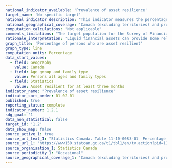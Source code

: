 ```yaml
---
national_indicator_available: 'Prevalence of asset resilience'
target_name: 'No specific target'
national_indicator_description: "This indicator measures the percentage of persons who are asset resilient. Asset resilience is defined as having enough savings to maintain well-being for a specified period of time. More specifically, the ability of Canadians to cover unexpected expenses, or reduced income, by drawing from assets (e.g. a bank account) for a specified period of time."
national_geographical_coverage: 'Canada (excluding territories) and provinces' 
computation_calculations: "Not applicable"
comments_limitations: "The target population for the Survey of Financial Security is families across the ten provinces of Canada. Excluded from the survey are: the territories, those living on reserves and other Aboriginal settlements, official representatives of foreign countries living in Canada and their families, members of religious and other communal colonies, members of the Canadian Forces living in military bases, people living in residences for senior citizens, and people living full time in institutions. These exclusions represent approximately 2% of the population."
rationale_interpretation: "Liquid financial assets can provide some relief for families faced with a disruption to their primary source of income, so they can continue to meet their essential needs and financial obligations. Therefore, families with lower liquid financial assets may be more vulnerable to a disruption in income than families with higher liquid financial assets."
graph_title: 'Percentage of persons who are asset resilient'
graph_type: line
computation_units: Percentage
data_start_values:
  - field: Geography
    value: Canada
  - field: Age group and family type
    value: Persons all ages and family types
  - field: Statistics
    value: Asset resilient for at least three months
indicator_name: 'Prevalence of asset resilience'
indicator_sort_order: 01-02-01
published: true
reporting_status: complete
indicator_number: 1.2.1
sdg_goal: '1'
data_non_statistical: false
target_id: '1.2'
data_show_map: false
source_active_1: true
source_url_text_1: "Statistics Canada. Table 11-10-0083-01  Percentage of persons who are asset resilient, Canada and provinces"
source_url_1: 'https://www150.statcan.gc.ca/t1/tbl1/en/tv.action?pid=1110008301'
source_organisation_1: Statistics Canada
source_periodicity_1: "Occasional"
source_geographical_coverage_1: 'Canada (excluding territories) and provinces'
---
```

